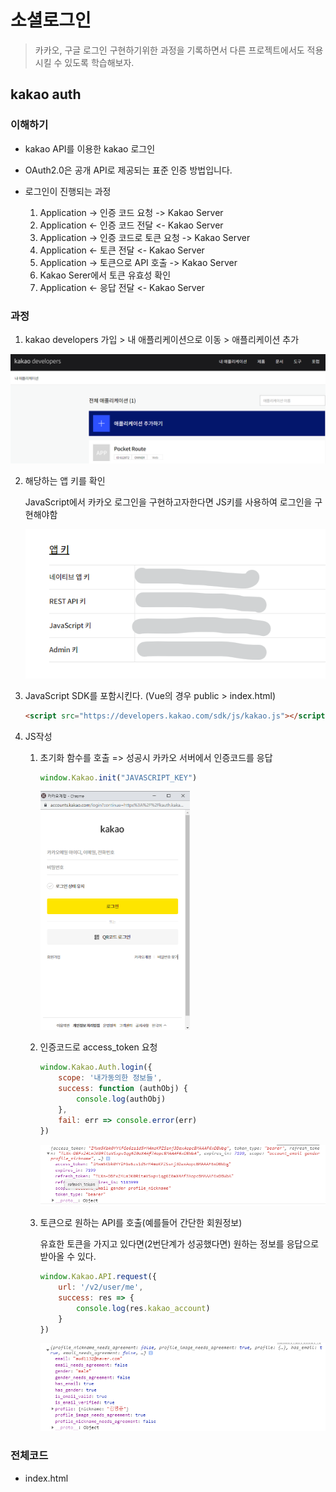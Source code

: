 # 소셜로그인

> 카카오, 구글 로그인 구현하기위한 과정을 기록하면서 다른 프로젝트에서도 적용시킬 수 있도록 학습해보자.

## kakao auth

### 이해하기

- kakao API를 이용한 kakao 로그인

- OAuth2.0은 공개 API로 제공되는 표준 인증 방법입니다.
- 로그인이 진행되는 과정
  1. Application -> 인증 코드 요청 -> Kakao Server
  2. Application <- 인증 코드 전달 <- Kakao Server
  3. Application -> 인증 코드로 토큰 요청 -> Kakao Server
  4. Application <- 토큰 전달 <- Kakao Server
  5. Application -> 토큰으로 API 호출 -> Kakao Server
  6. Kakao Serer에서 토큰 유효성 확인
  7. Application <- 응답 전달 <- Kakao Server

### 과정

1.  kakao developers 가입 > 내 애플리케이션으로 이동 > 애플리케이션 추가

![image-20210719221239065](소셜로그인.assets/image-20210719221239065.png)

2. 해당하는 앱 키를 확인

   JavaScript에서 카카오 로그인을 구현하고자한다면 JS키를 사용하여 로그인을 구현해야함

   ![image-20210720223601324](소셜로그인.assets/image-20210720223601324.png)

3. JavaScript SDK를 포함시킨다. (Vue의 경우 public  > index.html)

   ```html
   <script src="https://developers.kakao.com/sdk/js/kakao.js"></script>
   ```

1. JS작성

   1. 초기화 함수를 호출 => 성공시 카카오 서버에서 인증코드를 응답

      ```javascript
      window.Kakao.init("JAVASCRIPT_KEY")
      ```

      <img src="소셜로그인.assets/image-20210720224258509.png" alt="image-20210720224258509" style="zoom:50%;" />

   2. 인증코드로 access_token 요청

      ```javascript
      window.Kakao.Auth.login({
          scope: '내가동의한 정보들',
          success: function (authObj) {
              console.log(authObj)
          },
          fail: err => console.error(err)
      })
      ```

      ![image-20210720225303554](소셜로그인.assets/image-20210720225303554.png)

   3. 토큰으로 원하는 API를 호출(예를들어 간단한 회원정보)

      유효한 토큰을 가지고 있다면(2번단계가 성공했다면) 원하는 정보를 응답으로 받아올 수 있다.

      ```javascript
      window.Kakao.API.request({
          url: '/v2/user/me',
          success: res => {
              console.log(res.kakao_account)
          }
      })
      ```

      ![image-20210720230104812](소셜로그인.assets/image-20210720230104812.png)

### 전체코드

- index.html

```html

```



